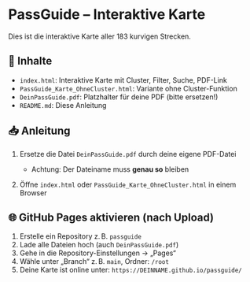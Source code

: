 
# PassGuide – Interaktive Karte

Dies ist die interaktive Karte aller 183 kurvigen Strecken.

## 📄 Inhalte

- `index.html`: Interaktive Karte mit Cluster, Filter, Suche, PDF-Link
- `PassGuide_Karte_OhneCluster.html`: Variante ohne Cluster-Funktion
- `DeinPassGuide.pdf`: Platzhalter für deine PDF (bitte ersetzen!)
- `README.md`: Diese Anleitung

## 📥 Anleitung

1. Ersetze die Datei `DeinPassGuide.pdf` durch deine eigene PDF-Datei
   - Achtung: Der Dateiname muss **genau so** bleiben

2. Öffne `index.html` oder `PassGuide_Karte_OhneCluster.html` in einem Browser

## 🌐 GitHub Pages aktivieren (nach Upload)

1. Erstelle ein Repository z. B. `passguide`
2. Lade alle Dateien hoch (auch `DeinPassGuide.pdf`)
3. Gehe in die Repository-Einstellungen → „Pages“
4. Wähle unter „Branch“ z. B. `main`, Ordner: `/root`
5. Deine Karte ist online unter: `https://DEINNAME.github.io/passguide/`

